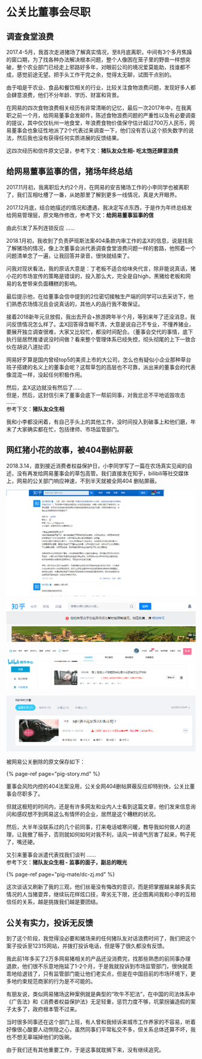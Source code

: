 # 公关比董事会尽职

## 调查食堂浪费

2017.4-5月，我首次走进猪场了解真实情况，至8月底离职，中间有3个多月焦躁的窗口期，为了找各种办法解决根本问题，整个人像困在笼子里的野兽一样想突破，整个农业部门已经走上邪路好多年，对眼前公司的境况爱莫能助，找谁都不成，感觉前途无望。把手头工作干完之余，觉得太无聊，试图干点别的。

由于咱是干农业、食品和餐饮相关的行业，比较关注食物浪费问题，发现好多人都会肆意浪费，他们不分年龄、学历、财富和背景。

在网易的四次食物浪费相关经历有非常清晰的记忆，最后一次2017年中，在我离职之前一个月，给网易董事会发邮件，陈述食物浪费问题的严重性以及有必要调查的提议，其中仅仅杭州一地食堂，年浪费食物价值保守估计超过700万人民币，网易董事会也象征性地派了2个代表过来调查一下，他们没有否认这个损失数字的说法，然后我也没有获得任何实质进展的反馈结果。

这四次经历和信件原文记录，参考下文：**猪队友众生相- 吃太饱还肆意浪费**

## 给网易董事监事的信，猪场年终总结

2017.11月初，我离职后大约2个月，在网易的安吉猪场工作的小李同学也被离职了，我们互相吐槽了一番，从她那里了解到更多一线情况，真是大开眼界。

2017.12月底，结合她描述的情况和遭遇，我决定写点东西，于是作为年终总结发给网易管理层，原文略作修改，参考下文：**给网易董事监事的信**

由此引发了系列连锁反应 ……

2018.1月初，我收到了负责萨班斯法案404条款内审工作的孟X的信息，说是找我了解猪场的情况，像上次董事会派代表调查食堂浪费问题一样的套路，他照着一个问题清单念了一遍，让我回答并录音，很快就结束了。

问我对现状看法，我的原话大意是：丁老板不适合给味央代言，除非能说真话，猪小花的市场宣传的策略是错误的，投入那么大，完全是自high，黑猪给老板和网易的名誉带来负面糟糕的影响。

最后提示他，在给董事会信中提到的2位密切接触生产端的同学可以去采访下，他们熟悉农场情况且会说真话的，其他人的品行我不敢保证。

接着2018新年元旦放假，我出去开会+旅游跨年半个月，等到来年了还没消息，我问反馈情况怎么样了。孟X回答得含糊不清，大意是说自己不专业，不懂养猪业，要展开独立调查很难，大家又比较忙，都没时间配合。（董事会交代的事情，底下执行层居然推诿说没时间做？看来整个管理体系已经失控，彻头彻尾的上下一致合伙在胡说八道扯谎）

网易好歹算是国内曾经top5的美资上市的大公司，怎么也有疑似小企业那种草台班子搭建的名义上的董事会呢？这帮草包的高层也不可靠，派出来的董事会的代表像混混一样，没起任何积极作用。

然后，孟X这边就没有然后了……   
但是，然后，这封信引来了董事会底下一帮前同事，对我忿忿不平地诋毁攻击 ……  
参考下文：**猪队友众生相**

我和小李都没闲着，有自己手头上的其他工作，没时间投入到破事上和他们磨，年末了大家确实都在忙，包括律师、市场监管部门。

## 网红猪小花的故事，被404删帖屏蔽

2018.3.14，直到接近消费者权益保护日，小李同学写了一篇在农场真实见闻的自述，没有再发给网易董事会的草包高管。我们直接发在知乎，bilibili等社交媒体上，网易的公关部门响应神速，不到半天就被全网404 删帖屏蔽。

![](../../.gitbook/assets/zhihu1.png)

![](../../.gitbook/assets/zhihu2.png)

![](../../.gitbook/assets/bilibili2.png)

![](../../.gitbook/assets/bilibili3.png)

被网易公关删除的原文保存如下：

{% page-ref page="pig-story.md" %}

董事会风险内控的404法案没用，公关全网404删帖屏蔽反应却特别快，公关比董事会尽职多了。

但就这极短的时间内，还是有许多网友和业内人士看到这篇文章，他们发来信息询问和感叹想不到网易这么有情怀的企业，居然是这个糟糕的状况。

然后，大半年没联系过的几个前同事，打来电话嘘寒问暖，教导我如何做人的道理，让我撤了稿子，否则就如何如何对我不利，话风一转语气厉害了起来，鸭子死了，嘴还硬。

又引来董事会派遣代表找我们谈判 ……  
参考下文：**猪队友众生相 - 监事的面子，副总的眼光**

{% page-ref page="pig-mate/dc-zj.md" %}

这次谈话又刷新了我的三观，他们丝毫没有悔改的意识，而是把掌握越来越多真实情况的人当猪耍弄，继续玩花样炫口技，卑劣无下限，还企图离间我和小李的互相信任的关系，越是挑拨我们越是要团结。

## 公关有实力，投诉无反馈

到了这个阶段，我觉得没必要和猪场来的任何猪队友对话浪费时间了，我们把这个案子投诉至12315网站，并拨打投诉电话，但是等了很久都没有反馈。

我此前1年多买了2万多网易猪相关的产品还没消费完，找那些熟悉的前同事办理退款，他们很不乐意地拖延了1-2个月，于是我就投诉到市场监管部门，很快就乖乖地给退钱了，只有监管部门能让他们老实点，但是在中国目前的市场环境下，更多地约束规范商家的行为是不可能的。

有朋友说，类似网易猪场这种案例就是典型的“吹牛不犯法”，在中国的司法体系中《广告法》和《消费者权益保护法》无足轻重，惩罚力度不够，坑蒙拐骗造假的案子太多了，政府根本管不过来。

当时很多同事还在这个部门上班，有人曾和我倾诉来城市工作养家的不容易，听着好像很心酸要人动恻隐之心，虽然同事们平常私交不多，但关系总体还算不坏，我也不想无辜端掉他们的饭碗。

由于我们还有其他重要工作，于是这事就耽搁下来，没有继续追究。



